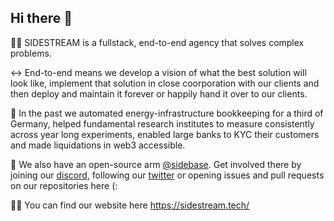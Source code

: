 ## Hi there 👋

🙋‍♀️ SIDESTREAM is a fullstack, end-to-end agency that solves complex problems. 

↔️ End-to-end means we develop a vision of what the best solution will look like, implement that solution in close coorporation with our clients and then deploy and maintain it forever or happily hand it over to our clients.

🚀 In the past we automated energy-infrastructure bookkeeping for a third of Germany, helped fundamental research institutes to measure consistently across year long experiments, enabled large banks to KYC their customers and made liquidations in web3 accessible.

🌈 We also have an open-source arm [@sidebase](https://github.com/sidebase). Get involved there by joining our [discord](https://discord.gg/9MUHR8WT9B), following our [twitter](https://twitter.com/sidebase_io) or opening issues and pull requests on our repositories here (: 

👩‍💻 You can find our website here https://sidestream.tech/

